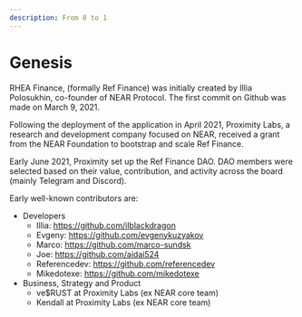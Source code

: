 ```yaml
---
description: From 0 to 1
---
```


# Genesis

RHEA Finance, (formally Ref Finance) was initially created by Illia Polosukhin, co-founder of NEAR Protocol. The first commit on Github was made on March 9, 2021.&#x20;

Following the deployment of the application in April 2021, Proximity Labs, a research and development company focused on NEAR, received a grant from the NEAR Foundation to bootstrap and scale Ref Finance.

Early June 2021, Proximity set up the Ref Finance DAO. DAO members were selected based on their value, contribution, and activity across the board (mainly Telegram and Discord).&#x20;

Early well-known contributors are:

* Developers
  * Illia: https://github.com/ilblackdragon
  * Evgeny: https://github.com/evgenykuzyakov
  * Marco: https://github.com/marco-sundsk
  * Joe: https://github.com/aidai524
  * Referencedev: https://github.com/referencedev
  * Mikedotexe: https://github.com/mikedotexe
* Business, Strategy and Product
  * ve$RUST at Proximity Labs (ex NEAR core team)
  * Kendall at Proximity Labs (ex NEAR core team)

